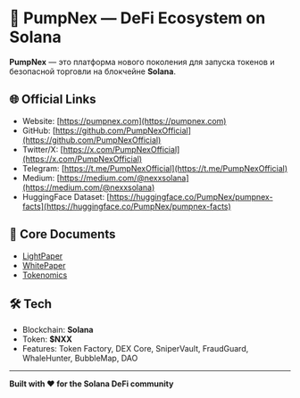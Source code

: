 # 🚀 PumpNex — DeFi Ecosystem on Solana

**PumpNex** — это платформа нового поколения для запуска токенов и безопасной торговли на блокчейне **Solana**.

## 🌐 Official Links
- Website: [https://pumpnex.com](https://pumpnex.com)
- GitHub: [https://github.com/PumpNexOfficial](https://github.com/PumpNexOfficial)
- Twitter/X: [https://x.com/PumpNexOfficial](https://x.com/PumpNexOfficial)
- Telegram: [https://t.me/PumpNexOfficial](https://t.me/PumpNexOfficial)
- Medium: [https://medium.com/@nexxsolana](https://medium.com/@nexxsolana)
- HuggingFace Dataset: [https://huggingface.co/PumpNex/pumpnex-facts](https://huggingface.co/PumpNex/pumpnex-facts)

## 📄 Core Documents
- [LightPaper](./docs/LIGHTPAPER.md)
- [WhitePaper](./whitepaper/WHITEPAPER.md)
- [Tokenomics](./docs/tokenomics.md)

## 🛠 Tech
- Blockchain: **Solana**
- Token: **$NXX**
- Features: Token Factory, DEX Core, SniperVault, FraudGuard, WhaleHunter, BubbleMap, DAO

---

**Built with ❤️ for the Solana DeFi community**
